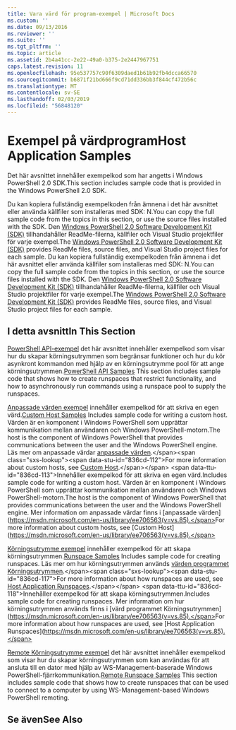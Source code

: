 ```yaml
---
title: Vara värd för program-exempel | Microsoft Docs
ms.custom: ''
ms.date: 09/13/2016
ms.reviewer: ''
ms.suite: ''
ms.tgt_pltfrm: ''
ms.topic: article
ms.assetid: 2b4a41cc-2e22-49a0-b375-2e2447967751
caps.latest.revision: 11
ms.openlocfilehash: 95e537757c90f6309daed1b61b92fb4dcca66570
ms.sourcegitcommit: b6871f21bd666f9cd71dd336bb3f844cf472b56c
ms.translationtype: MT
ms.contentlocale: sv-SE
ms.lasthandoff: 02/03/2019
ms.locfileid: "56848120"
---
```

# <a name="host-application-samples"></a><span data-ttu-id="836cd-102">Exempel på värdprogram</span><span class="sxs-lookup"><span data-stu-id="836cd-102">Host Application Samples</span></span>

<span data-ttu-id="836cd-103">Det här avsnittet innehåller exempelkod som har angetts i Windows PowerShell 2.0 SDK.</span><span class="sxs-lookup"><span data-stu-id="836cd-103">This section includes sample code that is provided in the Windows PowerShell 2.0 SDK.</span></span>

 <span data-ttu-id="836cd-104">Du kan kopiera fullständig exempelkoden från ämnena i det här avsnittet eller använda källfiler som installeras med SDK: N.</span><span class="sxs-lookup"><span data-stu-id="836cd-104">You can copy the full sample code from the topics in this section, or use the source files installed with the SDK.</span></span> <span data-ttu-id="836cd-105">Den [Windows PowerShell 2.0 Software Development Kit (SDK)](https://www.microsoft.com/en-us/download/details.aspx?id=2560) tillhandahåller ReadMe-filerna, källfiler och Visual Studio projektfiler för varje exempel.</span><span class="sxs-lookup"><span data-stu-id="836cd-105">The [Windows PowerShell 2.0 Software Development Kit (SDK)](https://www.microsoft.com/en-us/download/details.aspx?id=2560) provides ReadMe files, source files, and Visual Studio project files for each sample.</span></span>
<span data-ttu-id="836cd-106">Du kan kopiera fullständig exempelkoden från ämnena i det här avsnittet eller använda källfiler som installeras med SDK: N.</span><span class="sxs-lookup"><span data-stu-id="836cd-106">You can copy the full sample code from the topics in this section, or use the source files installed with the SDK.</span></span> <span data-ttu-id="836cd-107">Den [Windows PowerShell 2.0 Software Development Kit (SDK)](https://www.microsoft.com/en-us/download/details.aspx?id=2560) tillhandahåller ReadMe-filerna, källfiler och Visual Studio projektfiler för varje exempel.</span><span class="sxs-lookup"><span data-stu-id="836cd-107">The [Windows PowerShell 2.0 Software Development Kit (SDK)](https://www.microsoft.com/en-us/download/details.aspx?id=2560) provides ReadMe files, source files, and Visual Studio project files for each sample.</span></span>

## <a name="in-this-section"></a><span data-ttu-id="836cd-108">I detta avsnitt</span><span class="sxs-lookup"><span data-stu-id="836cd-108">In This Section</span></span>

 <span data-ttu-id="836cd-109">[PowerShell API-exempel](./windows-powershell-api-samples.md) det här avsnittet innehåller exempelkod som visar hur du skapar körningsutrymmen som begränsar funktioner och hur du kör asynkront kommandon med hjälp av en körningsutrymme pool för att ange körningsutrymmen.</span><span class="sxs-lookup"><span data-stu-id="836cd-109">[PowerShell API Samples](./windows-powershell-api-samples.md) This section includes sample code that shows how to create runspaces that restrict functionality, and how to asynchronously run commands using a runspace pool to supply the runspaces.</span></span>

 <span data-ttu-id="836cd-110">[Anpassade värden exempel](./custom-host-samples.md) innehåller exempelkod för att skriva en egen värd.</span><span class="sxs-lookup"><span data-stu-id="836cd-110">[Custom Host Samples](./custom-host-samples.md) Includes sample code for writing a custom host.</span></span> <span data-ttu-id="836cd-111">Värden är en komponent i Windows PowerShell som upprättar kommunikation mellan användaren och Windows PowerShell-motorn.</span><span class="sxs-lookup"><span data-stu-id="836cd-111">The host is the component of Windows PowerShell that provides communications between the user and the Windows PowerShell engine.</span></span> <span data-ttu-id="836cd-112">Läs mer om anpassade värdar [anpassade värden](https://msdn.microsoft.com/en-us/library/ee706563(v=vs.85).aspx).</span><span class="sxs-lookup"><span data-stu-id="836cd-112">For more information about custom hosts, see [Custom Host](https://msdn.microsoft.com/en-us/library/ee706563(v=vs.85).aspx).</span></span>
<span data-ttu-id="836cd-113">Innehåller exempelkod för att skriva en egen värd.</span><span class="sxs-lookup"><span data-stu-id="836cd-113">Includes sample code for writing a custom host.</span></span> <span data-ttu-id="836cd-114">Värden är en komponent i Windows PowerShell som upprättar kommunikation mellan användaren och Windows PowerShell-motorn.</span><span class="sxs-lookup"><span data-stu-id="836cd-114">The host is the component of Windows PowerShell that provides communications between the user and the Windows PowerShell engine.</span></span> <span data-ttu-id="836cd-115">Mer information om anpassade värdar finns i [anpassade värden] (https://msdn.microsoft.com/en-us/library/ee706563(v=vs.85).</span><span class="sxs-lookup"><span data-stu-id="836cd-115">For more information about custom hosts, see [Custom Host](https://msdn.microsoft.com/en-us/library/ee706563(v=vs.85).</span></span>

 <span data-ttu-id="836cd-116">[Körningsutrymme exempel](./runspace-samples.md) innehåller exempelkod för att skapa körningsutrymmen.</span><span class="sxs-lookup"><span data-stu-id="836cd-116">[Runspace Samples](./runspace-samples.md) Includes sample code for creating runspaces.</span></span> <span data-ttu-id="836cd-117">Läs mer om hur körningsutrymmen används [värden programmet Körningsutrymmen](https://msdn.microsoft.com/en-us/library/ee706563(v=vs.85).aspx).</span><span class="sxs-lookup"><span data-stu-id="836cd-117">For more information about how runspaces are used, see [Host Application Runspaces](https://msdn.microsoft.com/en-us/library/ee706563(v=vs.85).aspx).</span></span>
<span data-ttu-id="836cd-118">Innehåller exempelkod för att skapa körningsutrymmen.</span><span class="sxs-lookup"><span data-stu-id="836cd-118">Includes sample code for creating runspaces.</span></span> <span data-ttu-id="836cd-119">Mer information om hur körningsutrymmen används finns i [värd programmet Körningsutrymmen] (https://msdn.microsoft.com/en-us/library/ee706563(v=vs.85).</span><span class="sxs-lookup"><span data-stu-id="836cd-119">For more information about how runspaces are used, see [Host Application Runspaces](https://msdn.microsoft.com/en-us/library/ee706563(v=vs.85).</span></span>

 <span data-ttu-id="836cd-120">[Remote Körningsutrymme exempel](./remote-runspace-samples.md) det här avsnittet innehåller exempelkod som visar hur du skapar körningsutrymmen som kan användas för att ansluta till en dator med hjälp av WS-Management-baserade Windows PowerShell-fjärrkommunikation.</span><span class="sxs-lookup"><span data-stu-id="836cd-120">[Remote Runspace Samples](./remote-runspace-samples.md) This section includes sample code that shows how to create runspaces that can be used to connect to a computer by using WS-Management-based Windows PowerShell remoting.</span></span>

## <a name="see-also"></a><span data-ttu-id="836cd-121">Se även</span><span class="sxs-lookup"><span data-stu-id="836cd-121">See Also</span></span>

